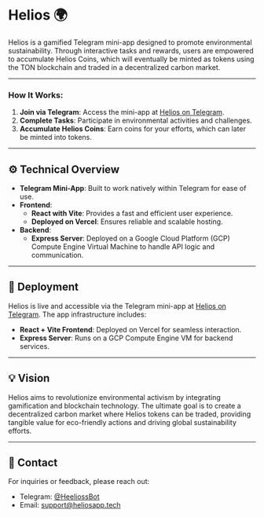 # Helios 🌍

Helios is a gamified Telegram mini-app designed to promote environmental sustainability. Through interactive tasks and rewards, users are empowered to accumulate Helios Coins, which will eventually be minted as tokens using the TON blockchain and traded in a decentralized carbon market.

---
### How It Works:
1. **Join via Telegram**: Access the mini-app at [Helios on Telegram](https://t.me/HeeliossBot/Helios).
2. **Complete Tasks**: Participate in environmental activities and challenges.
3. **Accumulate Helios Coins**: Earn coins for your efforts, which can later be minted into tokens.

---

## ⚙️ Technical Overview

- **Telegram Mini-App**: Built to work natively within Telegram for ease of use.
- **Frontend**:
  - **React with Vite**: Provides a fast and efficient user experience.
  - **Deployed on Vercel**: Ensures reliable and scalable hosting.
- **Backend**:
  - **Express Server**: Deployed on a Google Cloud Platform (GCP) Compute Engine Virtual Machine to handle API logic and communication.

---

## 🌟 Deployment

Helios is live and accessible via the Telegram mini-app at [Helios on Telegram](https://t.me/HeeliossBot/Helios). The app infrastructure includes:

- **React + Vite Frontend**: Deployed on Vercel for seamless interaction.
- **Express Server**: Runs on a GCP Compute Engine VM for backend services.

---

## 💡 Vision

Helios aims to revolutionize environmental activism by integrating gamification and blockchain technology. The ultimate goal is to create a decentralized carbon market where Helios tokens can be traded, providing tangible value for eco-friendly actions and driving global sustainability efforts.

---

## 💬 Contact

For inquiries or feedback, please reach out:

- Telegram: [@HeeliossBot](https://t.me/HeeliossBot/Helios)
- Email: [support@heliosapp.tech](mailto:support@heliosapp.tech)
